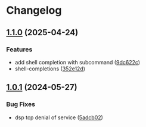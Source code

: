 # Changelog

## [1.1.0](https://github.com/laser-zentrale-de/lasergraph-timecode-importer/compare/v1.0.1...v1.1.0) (2025-04-24)


### Features

* add shell completion with subcommand ([9dc622c](https://github.com/laser-zentrale-de/lasergraph-timecode-importer/commit/9dc622c67ac73e774bd293cd460baca332357da6))
* shell-completions ([352e12d](https://github.com/laser-zentrale-de/lasergraph-timecode-importer/commit/352e12d95a9876de33dc3aa2906fcecc2fd4df13))

## [1.0.1](https://github.com/laser-zentrale-de/lasergraph-timecode-importer/compare/v1.0.0...v1.0.1) (2024-05-27)


### Bug Fixes

* dsp tcp denial of service ([5adcb02](https://github.com/laser-zentrale-de/lasergraph-timecode-importer/commit/5adcb028e7c30541218c573152cae325ea64058a))
